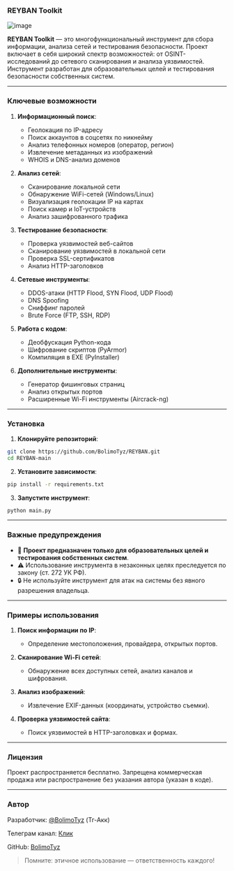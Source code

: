 ### REYBAN Toolkit

![image](https://github.com/user-attachments/assets/7de3b88a-3697-4ca9-ba64-f1c50dd78ed3)

**REYBAN Toolkit** — это многофункциональный инструмент для сбора информации, анализа сетей и тестирования безопасности. Проект включает в себя широкий спектр возможностей: от OSINT-исследований до сетевого сканирования и анализа уязвимостей. Инструмент разработан для образовательных целей и тестирования безопасности собственных систем.

---

### Ключевые возможности

1. **Информационный поиск**:
   - Геолокация по IP-адресу
   - Поиск аккаунтов в соцсетях по никнейму
   - Анализ телефонных номеров (оператор, регион)
   - Извлечение метаданных из изображений
   - WHOIS и DNS-анализ доменов

2. **Анализ сетей**:
   - Сканирование локальной сети
   - Обнаружение WiFi-сетей (Windows/Linux)
   - Визуализация геолокации IP на картах
   - Поиск камер и IoT-устройств
   - Анализ зашифрованного трафика

3. **Тестирование безопасности**:
   - Проверка уязвимостей веб-сайтов
   - Сканирование уязвимостей в локальной сети
   - Проверка SSL-сертификатов
   - Анализ HTTP-заголовков

4. **Сетевые инструменты**:
   - DDOS-атаки (HTTP Flood, SYN Flood, UDP Flood)
   - DNS Spoofing
   - Сниффинг паролей
   - Brute Force (FTP, SSH, RDP)

5. **Работа с кодом**:
   - Деобфускация Python-кода
   - Шифрование скриптов (PyArmor)
   - Компиляция в EXE (PyInstaller)

6. **Дополнительные инструменты**:
   - Генератор фишинговых страниц
   - Анализ открытых портов
   - Расширенные Wi-Fi инструменты (Aircrack-ng)

---

### Установка

1. **Клонируйте репозиторий**:
```bash
git clone https://github.com/BolimoTyz/REYBAN.git
cd REYBAN-main
```

2. **Установите зависимости**:
```bash
pip install -r requirements.txt
```

3. **Запустите инструмент**:
```bash
python main.py
```

---

### Важные предупреждения

- 🚫 **Проект предназначен только для образовательных целей и тестирования собственных систем**.
- ⚠️ Использование инструмента в незаконных целях преследуется по закону (ст. 272 УК РФ).
- 🔒 Не используйте инструмент для атак на системы без явного разрешения владельца.

---

### Примеры использования

1. **Поиск информации по IP**:
   - Определение местоположения, провайдера, открытых портов.

2. **Сканирование Wi-Fi сетей**:
   - Обнаружение всех доступных сетей, анализ каналов и шифрования.

3. **Анализ изображений**:
   - Извлечение EXIF-данных (координаты, устройство съемки).

4. **Проверка уязвимостей сайта**:
   - Поиск уязвимостей в HTTP-заголовках и формах.

---

### Лицензия
Проект распространяется бесплатно. Запрещена коммерческая продажа или распространение без указания автора (указан в коде).

---

### Автор
Разработчик: [@BolimoTyz](https://t.me/BolimoTyz)   (Тг-Акк)

Телеграм канал: [Клик](https://t.me/+xi77EJ8AbkQ3M2Ey)

GitHub: [BolimoTyz](https://github.com/BolimoTyz)

> Помните: этичное использование — ответственность каждого!
